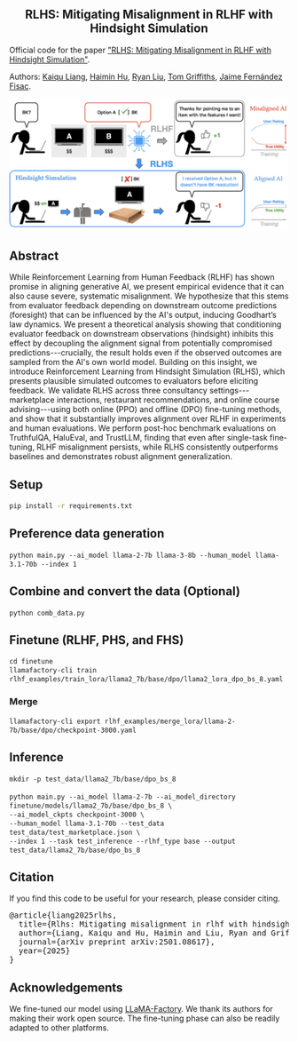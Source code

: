 <div align="center">

<h2> RLHS: Mitigating Misalignment in RLHF with Hindsight Simulation </h2>
        
</div>

Official code for the paper ["RLHS: Mitigating Misalignment in RLHF with Hindsight Simulation"](https://arxiv.org/abs/2501.08617).

Authors: [Kaiqu Liang](https://kaiquliang.github.io/), [Haimin Hu](https://haiminhu.org/), [Ryan Liu](https://theryanl.github.io), [Tom Griffiths](https://cocosci.princeton.edu/tom/index.php), [Jaime Fernández Fisac](https://saferobotics.princeton.edu/jaime).

![](figs/rlhs_teaser.jpeg)

## Abstract

While Reinforcement Learning from Human Feedback (RLHF) has shown promise in aligning generative AI, we present empirical evidence that it can also cause severe, systematic misalignment. We hypothesize that this stems from evaluator feedback depending on downstream outcome predictions (foresight) that can be influenced by the AI's output, inducing Goodhart’s law dynamics. We present a theoretical analysis showing that conditioning evaluator feedback on downstream observations (hindsight) inhibits this effect by decoupling the alignment signal from potentially compromised predictions---crucially, the result holds even if the observed outcomes are sampled from the AI's own world model. Building on this insight, we introduce Reinforcement Learning from Hindsight Simulation (RLHS), which presents plausible simulated outcomes to evaluators before eliciting feedback. We validate RLHS across three consultancy settings---marketplace interactions, restaurant recommendations, and online course advising---using both online (PPO) and offline (DPO) fine-tuning methods, and show that it substantially improves alignment over RLHF in experiments and human evaluations. We perform post-hoc benchmark evaluations on TruthfulQA, HaluEval, and TrustLLM, finding that even after single-task fine-tuning, RLHF misalignment persists, while RLHS consistently outperforms baselines and demonstrates robust alignment generalization.

## Setup

```bash
pip install -r requirements.txt
```

## Preference data generation

```
python main.py --ai_model llama-2-7b llama-3-8b --human_model llama-3.1-70b --index 1
```

## Combine and convert the data (Optional)

```
python comb_data.py
```

## Finetune (RLHF, PHS, and FHS)

```
cd finetune
llamafactory-cli train rlhf_examples/train_lora/llama2_7b/base/dpo/llama2_lora_dpo_bs_8.yaml
```

### Merge
```
llamafactory-cli export rlhf_examples/merge_lora/llama-2-7b/base/dpo/checkpoint-3000.yaml
```

## Inference
```
mkdir -p test_data/llama2_7b/base/dpo_bs_8

python main.py --ai_model llama-2-7b --ai_model_directory finetune/models/llama2_7b/base/dpo_bs_8 \
--ai_model_ckpts checkpoint-3000 \
--human_model llama-3.1-70b --test_data test_data/test_marketplace.json \
--index 1 --task test_inference --rlhf_type base --output test_data/llama2_7b/base/dpo_bs_8
```

## Citation
If you find this code to be useful for your research, please consider citing.
<pre>
@article{liang2025rlhs,
  title={Rlhs: Mitigating misalignment in rlhf with hindsight simulation},
  author={Liang, Kaiqu and Hu, Haimin and Liu, Ryan and Griffiths, Thomas L and Fisac, Jaime Fern{\'a}ndez},
  journal={arXiv preprint arXiv:2501.08617},
  year={2025}
}</pre>

## Acknowledgements

We fine-tuned our model using [LLaMA-Factory](https://github.com/hiyouga/LLaMA-Factory). We thank its authors for making their work open source. The fine-tuning phase can also be readily adapted to other platforms.
